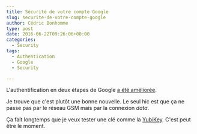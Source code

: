 ```yaml
---
title: Sécurité de votre compte Google
slug: securite-de-votre-compte-google
author: Cédric Bonhomme
type: post
date: 2016-06-22T09:26:06+00:00
categories:
  - Security
tags:
  - Authentication
  - Google
  - Security

---
```

L'authentification en deux étapes de Google [a été améliorée][1].

Je trouve que c'est plutôt une bonne nouvelle. Le seul hic est que ça ne passe pas par le réseau GSM mais par la connexion _data_.

Ça fait longtemps que je veux tester une clé comme la [YubiKey][2]. C'est peut être le moment.

 [1]: https://yro.slashdot.org/story/16/06/21/1427210/google-is-finally-making-two-step-verification-less-annoying
 [2]: https://www.yubico.com/products/yubikey-hardware/
